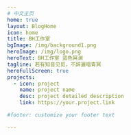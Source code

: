 ```yaml
---
# 中文主页
home: true
layout: BlogHome
icon: home
title: BH工作室
bgImage: /img/background1.png
heroImage: /img/logo.png
heroText: BH工作室 蓝色冥渊
tagline: 若有知音见觅，不辞遍唱青冥
heroFullScreen: true
projects:
  - icon: project
    name: project name
    desc: project detailed description
    link: https://your.project.link

#footer: customize your footer text

---
```

